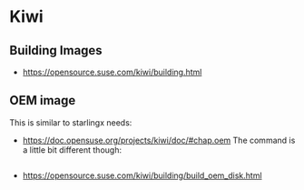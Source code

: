 # Kiwi

## Building Images
* https://opensource.suse.com/kiwi/building.html

## OEM image
This is similar to starlingx needs:
* https://doc.opensuse.org/projects/kiwi/doc/#chap.oem
The command is a little bit different though:
```
```
* https://opensource.suse.com/kiwi/building/build_oem_disk.html



